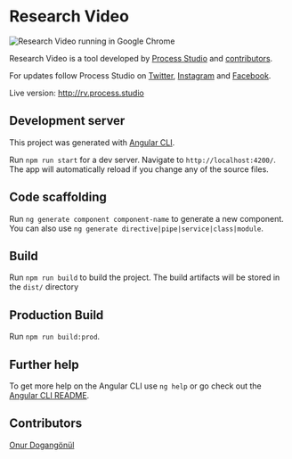 # Research Video
![Research Video running in Google Chrome](https://process.studio/external/rv/rv_2018-10-24_1.jpg)

Research Video is a tool developed by [Process Studio](http://process.studio) and [contributors](https://github.com/StudioProcess/rvp#Contributors).


For updates follow Process Studio on [Twitter](http://twitter.com/studioprocess), [Instagram](https://www.instagram.com/process.studio/) and [Facebook](https://www.facebook.com/studioprocess).

Live version: http://rv.process.studio


## Development server

This project was generated with [Angular CLI](https://github.com/angular/angular-cli).

Run `npm run start` for a dev server. Navigate to `http://localhost:4200/`. The app will automatically reload if you change any of the source files.

## Code scaffolding

Run `ng generate component component-name` to generate a new component. You can also use `ng generate directive|pipe|service|class|module`.

## Build

Run `npm run build` to build the project. The build artifacts will be stored in the `dist/` directory

## Production Build

Run `npm run build:prod`.

## Further help

To get more help on the Angular CLI use `ng help` or go check out the [Angular CLI README](https://github.com/angular/angular-cli/blob/master/README.md).

## Contributors

[Onur Dogangönül](https://github.com/dinony)
